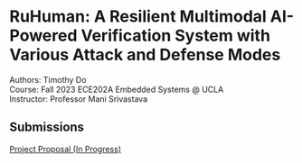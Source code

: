 # RuHuman: A Resilient Multimodal AI-Powered Verification System with Various Attack and Defense Modes 
Authors: Timothy Do <br>
Course: Fall 2023 ECE202A Embedded Systems @ UCLA <br>
Instructor: Professor Mani Srivastava <br>

## Submissions 
[Project Proposal (In Progress)](https://github.com/dotimothy/RuHuman/blob/main/Proposal.md)
